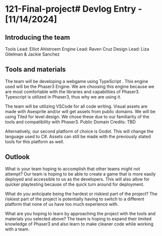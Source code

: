 # 121-Final-project# Devlog Entry - [11/14/2024]

## Introducing the team
Tools Lead: Elliot Ahlstroem
Engine Lead: Raven Cruz
Design Lead: Liza Gitelman & Jackie Sanchez

## Tools and materials
The team will be developing a webgame using TypeScript .  This engine used will be the Phaser3 Engine.  We are choosing this engine because we are most comfortable with the libraries and capabilities of Phaser3.  Typescript is utilized in Phaser3, thus why we are using it.  

The team will be utilizing VSCode for all code writing.  Visual assets are made with Asesprite and/or will get assets from public domains.  We will be using Tiled for level design.  We chose these due to our familiarity of the tools and compatibility with Phaser3.
Public Domain Credits: TBD

Alternatively, our second platform of choice is Godot.  This will change the language used to C#.  Assets can still be made with the previously stated tools for this platform as well.

## Outlook
What is your team hoping to accomplish that other teams might not attempt?
Our team is hoping to be able to create a game that is more easily deployed and accessible to us as the developers.  This will also allow for quicker playtesting because of the quick turn around for deployment.  

What do you anticipate being the hardest or riskiest part of the project?
The riskiest part of the project is potentially having to switch to a different platform that none of us have too much experience with.

What are you hoping to learn by approaching the project with the tools and materials you selected above?
The team is hoping to expand their limited knowledge of Phaser3 and also learn to make cleaner code while working with a team.
